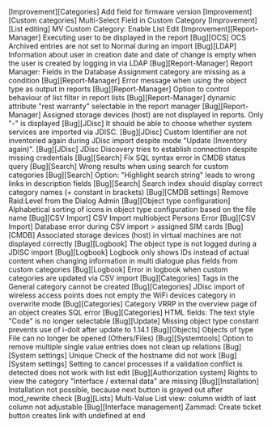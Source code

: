[Improvement][Categories] Add field for firmware version
[Improvement][Custom categories] Multi-Select Field in Custom Category
[Improvement][List editing] MV Custom Category: Enable List Edit
[Improvement][Report-Manager] Executing user to be displayed in the report
[Bug][OCS] OCS Archived entries are not set to Normal during an import
[Bug][LDAP] Information about user in creation date and date of change is empty when the user is created by logging in via LDAP
[Bug][Report-Manager] Report Manager: Fields in the Database Assignment category are missing as a condition
[Bug][Report-Manager] Error message when using the object type as output in reports
[Bug][Report-Manager] Option to control behaviour of list filter in report lists
[Bug][Report-Manager] dynamic attribute "rest warranty" selectable in the report manager
[Bug][Report-Manager] Assigned storage devices (host) are not displayed in reports. Only "-" is displayed
[Bug][JDisc] It should be able to choose whether system services are imported via JDISC.
[Bug][JDisc] Custom Identifier are not inventoried again during JDisc import despite mode "Update (Inventory again)".
[Bug][JDisc] JDisc Discovery tries to establish connection despite missing credentials
[Bug][Search] Fix SQL syntax error in CMDB status query
[Bug][Search] Wrong results when using search for custom categories
[Bug][Search] Option: "Highlight search string" leads to wrong links in description fields
[Bug][Search] Search index should display correct category names (+ constant in brackets)
[Bug][CMDB settings] Remove Raid:Level from the Dialog Admin
[Bug][Object type configuration] Alphabetical sorting of icons in object type configuration based on the file name
[Bug][CSV Import] CSV Import multiobject Persons Error
[Bug][CSV Import] Database error during CSV import > assigned SIM cards
[Bug][CMDB] Associated storage devices (host) in virtual machines are not displayed correctly
[Bug][Logbook] The object type is not logged during a JDISC import
[Bug][Logbook] Logbook only shows IDs instead of actual content when changing information in multi dialogue plus fields from custom categories
[Bug][Logbook] Error in logbook when custom categories are updated via CSV import
[Bug][Categories] Tags in the General category cannot be created
[Bug][Categories] JDisc import of wireless access points does not empty the WiFi devices category in overwrite mode
[Bug][Categories] Category VRRP in the overview page of an object creates SQL error
[Bug][Categories] HTML fields: The text style "Code" is no longer selectable
[Bug][Update] Missing object type constant prevents use of i-doit after update to 1.14.1
[Bug][Objects] Objects of type File can no longer be opened (Others/Files)
[Bug][Systemtools] Option to remove multiple single value entries does not clean up relations
[Bug][System settings] Unique Check of the hostname did not work
[Bug][System settings] Setting to cancel processes if a validation conflict is detected does not work with list edit
[Bug][Authorization system] Rights to view the category "Interface / external data" are missing
[Bug][Installation] Installation not possible, because next button is grayed out after mod_rewrite check
[Bug][Lists] Multi-Value List view: column width of last column not adjustable
[Bug][Interface management] Zammad: Create ticket button creates link with undefined at end